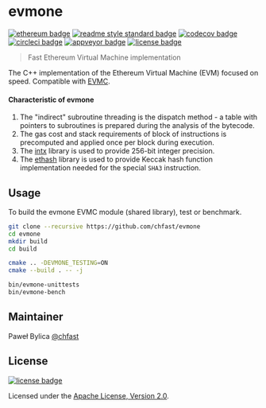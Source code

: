 # evmone

[![ethereum badge]][ethereum]
[![readme style standard badge]][standard readme]
[![codecov badge]][codecov]
[![circleci badge]][circleci]
[![appveyor badge]][appveyor]
[![license badge]][Apache License, Version 2.0]

> Fast Ethereum Virtual Machine implementation

The C++ implementation of the Ethereum Virtual Machine (EVM) focused on speed.
Compatible with [EVMC].

#### Characteristic of evmone

1. The "indirect" subroutine threading is the dispatch method - 
   a table with pointers to subroutines is prepared during the analysis of the bytecode.
2. The gas cost and stack requirements of block of instructions is precomputed 
   and applied once per block during execution.
3. The [intx] library is used to provide 256-bit integer precision.
4. The [ethash] library is used to provide Keccak hash function implementation
   needed for the special `SHA3` instruction.

## Usage

To build the evmone EVMC module (shared library), test or benchmark.

```bash
git clone --recursive https://github.com/chfast/evmone
cd evmone
mkdir build
cd build

cmake .. -DEVMONE_TESTING=ON
cmake --build . -- -j

bin/evmone-unittests
bin/evmone-bench
```

## Maintainer

Paweł Bylica [@chfast]

## License

[![license badge]][Apache License, Version 2.0]

Licensed under the [Apache License, Version 2.0].


[@chfast]: https://github.com/chfast
[appveyor]: https://ci.appveyor.com/project/chfast/evmone/branch/master
[circleci]: https://circleci.com/gh/chfast/evmone/tree/master
[codecov]: https://codecov.io/gh/chfast/evmone/
[Apache License, Version 2.0]: LICENSE
[ethereum]: https://ethereum.org
[EVMC]: https://github.com/ethereum/evmc
[intx]: https://github.com/chfast/intx
[ethash]: https://github.com/chfast/ethash
[standard readme]: https://github.com/RichardLitt/standard-readme

[appveyor badge]: https://img.shields.io/appveyor/ci/chfast/evmone/master.svg?logo=appveyor
[circleci badge]: https://img.shields.io/circleci/project/github/chfast/evmone/master.svg?logo=circleci
[codecov badge]: https://img.shields.io/codecov/c/github/chfast/evmone.svg?logo=codecov
[ethereum badge]: https://img.shields.io/badge/ethereum-EVM-informational.svg?logo=ethereum
[license badge]: https://img.shields.io/github/license/chfast/evmone.svg?logo=apache
[readme style standard badge]: https://img.shields.io/badge/readme%20style-standard-brightgreen.svg
